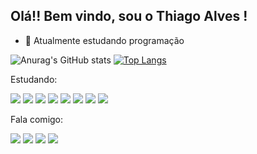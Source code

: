## Olá!! Bem vindo, sou o Thiago Alves !

- 🌱 Atualmente estudando programação


![Anurag's GitHub stats](https://github-readme-stats.vercel.app/api?username=mthiagoalves&show_icons=true&theme=dark)
[![Top Langs](https://github-readme-stats.vercel.app/api/top-langs/?username=mthiagoalves&layout=compact)](https://github.com/anuraghazra/github-readme-stats)

  
Estudando:

<img src="https://img.shields.io/badge/JavaScript-F7DF1E?style=for-the-badge&logo=javascript&logoColor=black" /> <img src="https://img.shields.io/badge/Node.js-43853D?style=for-the-badge&logo=node.js&logoColor=white" /> <img src="https://img.shields.io/badge/HTML5-E34F26?style=for-the-badge&logo=html5&logoColor=white" /> <img src="https://img.shields.io/badge/CSS3-1572B6?style=for-the-badge&logo=css3&logoColor=white" /> <img src="https://img.shields.io/badge/Express.js-404D59?style=for-the-badge" /> <img src = " https://img.shields.io/badge/PostgreSQL-316192?style=for-the-badge&logo=postgresql&logoColor=white " /> <img src = "https://img.shields.io/badge/MongoDB-4EA94B?style=for-the-badge&logo=mongodb&logoColor=white" /> <img src= "https://img.shields.io/badge/Heroku-430098?style=for-the-badge&logo=heroku&logoColor=white" />
          

Fala comigo:

<a href = https://www.linkedin.com/in/thiago-alves-b05ab2b0><img src="https://img.shields.io/badge/LinkedIn-0077B5?style=for-the-badge&logo=linkedin&logoColor=white" target="_blank"/></a>
<a href = https://web.facebook.com/M.Thiago.Alves><img src="https://img.shields.io/badge/Facebook-1877F2?style=for-the-badge&logo=facebook&logoColor=white" target="_blank"/></a>
<a href = https://www.instagram.com/mthiagoalves><img src="https://img.shields.io/badge/Instagram-E4405F?style=for-the-badge&logo=instagram&logoColor=white" target="_blank"/></a>
<a href = https://twitter.com/iSuiciide><img src="https://img.shields.io/badge/Twitter-1DA1F2?style=for-the-badge&logo=twitter&logoColor=white" target="_blank"></a>




